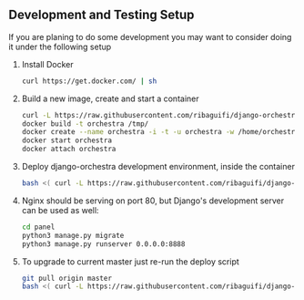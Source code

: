 Development and Testing Setup
-----------------------------
If you are planing to do some development you may want to consider doing it under the following setup


1. Install Docker
    ```sh
    curl https://get.docker.com/ | sh
    ```


2. Build a new image, create and start a container
    ```bash
    curl -L https://raw.githubusercontent.com/ribaguifi/django-orchestra/master/scripts/containers/Dockerfile > /tmp/Dockerfile
    docker build -t orchestra /tmp/
    docker create --name orchestra -i -t -u orchestra -w /home/orchestra orchestra bash
    docker start orchestra
    docker attach orchestra
    ```


3. Deploy django-orchestra development environment, inside the container
    ```bash
    bash <( curl -L https://raw.githubusercontent.com/ribaguifi/django-orchestra/master/scripts/containers/orchestra-deploy ) --dev
    ```

3. Nginx should be serving on port 80, but Django's development server can be used as well:
    ```bash
    cd panel
    python3 manage.py migrate
    python3 manage.py runserver 0.0.0.0:8888
    ```


5. To upgrade to current master just re-run the deploy script
    ```bash
    git pull origin master
    bash <( curl -L https://raw.githubusercontent.com/ribaguifi/django-orchestra/master/scripts/containers/orchestra-deploy ) --dev
    ```
